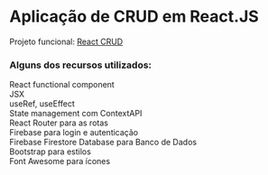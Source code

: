 # Aplicação de CRUD em React.JS

Projeto funcional: <a href='https://wesleycremonini.github.io/react-crud/#/login'>React CRUD</a>

<h3>Alguns dos recursos utilizados:</h3>
React functional component <br />
JSX <br />
useRef, useEffect <br />
State management com ContextAPI <br />
React Router para as rotas <br />
Firebase para login e autenticação <br />
Firebase Firestore Database para Banco de Dados <br />
Bootstrap para estilos <br />
Font Awesome para ícones
